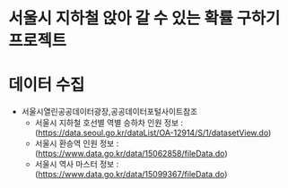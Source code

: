 # 서울시 지하철 앉아 갈 수 있는 확률 구하기 프로젝트

# 데이터 수집
- 서울시열린공공데이터광장,공공데이터포털사이트참조
    - 서울시 지하철 호선별 역별 승하차 인원 정보 : (https://data.seoul.go.kr/dataList/OA-12914/S/1/datasetView.do)
    - 서울시 환승역 인원 정보 : (https://www.data.go.kr/data/15062858/fileData.do)
    - 서울시 역사 마스터 정보 : (https://www.data.go.kr/data/15099367/fileData.do)

